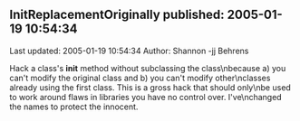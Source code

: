## InitReplacementOriginally published: 2005-01-19 10:54:34 
Last updated: 2005-01-19 10:54:34 
Author: Shannon -jj Behrens 
 
Hack a class's __init__ method without subclassing the class\nbecause a) you can't modify the original class and b) you can't modify other\nclasses already using the first class.  This is a gross hack that should only\nbe used to work around flaws in libraries you have no control over.  I've\nchanged the names to protect the innocent.